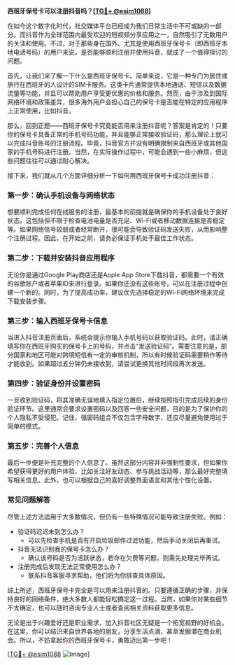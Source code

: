 **西班牙保号卡可以注册抖音吗？[[TG💪+ @esim1088](https://t.me/s/esim1088)]**

在如今这个数字化时代，社交媒体平台已经成为我们日常生活中不可或缺的一部分。而抖音作为全球范围内最受欢迎的短视频分享应用之一，自然吸引了无数用户的关注和使用。不过，对于那些身在国外、尤其是使用西班牙保号卡（即西班牙本地电话号码）的用户来说，是否能够顺利注册并使用抖音，就成了一个值得探讨的问题。

首先，让我们来了解一下什么是西班牙保号卡。简单来说，它是一种专门为居住或旅行在西班牙的人设计的SIM卡服务。这类卡片通常提供本地通话、短信以及数据流量等功能，并且可以帮助用户享受更优惠的价格和服务。然而，由于涉及到国际网络环境和政策差异，很多海外用户会担心自己的保号卡是否能在特定的应用程序上正常使用，比如抖音。

那么，回到正题——西班牙保号卡究竟能否用来注册抖音呢？答案是肯定的！只要你的保号卡具备正常的手机号码功能，并且能够正常接收验证码，那么理论上就可以完成抖音账号的注册流程。毕竟，抖音官方并没有明确限制来自西班牙或其他国家的手机号码进行注册。当然，在实际操作过程中，可能会遇到一些小麻烦，但这些问题往往可以通过耐心解决。

接下来，我们就从几个方面详细分析一下如何用西班牙保号卡成功注册抖音：

### **第一步：确认手机设备与网络状态**
想要顺利完成任何在线服务的注册，最基本的前提就是确保你的手机设备处于良好状态。这包括但不限于检查电池电量是否充足、Wi-Fi或者移动数据连接是否稳定等。如果网络信号较弱或者经常断开，很可能会导致验证码发送失败，从而影响整个注册过程。因此，在开始之前，请务必保证手机处于最佳工作状态。

### **第二步：下载并安装抖音应用程序**
无论你是通过Google Play商店还是Apple App Store下载抖音，都需要一个有效的谷歌账户或者苹果ID来进行登录。如果你还没有这些账号，可以在注册过程中创建一个新的。同时，为了提高成功率，建议优先选择稳定的Wi-Fi网络环境来完成下载安装步骤。

### **第三步：输入西班牙保号卡信息**
当进入抖音注册页面后，系统会提示你输入手机号码以获取验证码。此时，请正确填写你在西班牙购买的保号卡上的号码，并点击“发送验证码”。需要注意的是，部分国家和地区可能对跨境短信有一定的审核机制，所以有时候验证码需要稍作等待才能收到。如果超过五分钟仍未接收到，请尝试更换其他时间段再次发送。

### **第四步：验证身份并设置密码**
一旦收到验证码，将其准确无误地填入指定位置后，继续按照指引完成后续的身份验证环节。这里通常会要求设置密码以及回答一些安全问题，目的是为了保护你的个人隐私不受侵犯。记住，强密码组合不仅包含字母数字，还应尽量避免使用过于简单的模式。

### **第五步：完善个人信息**
最后一步便是补充完整的个人信息了。虽然这部分内容并非强制性要求，但如果你希望获得更好的用户体验，比如关注好友动态、参与挑战活动等，那么最好完整填写相关信息。此外，也可以根据自己的喜好调整界面语言和其他个性化设置。

### **常见问题解答**
尽管上述方法适用于大多数情况，但仍有一些特殊情况可能导致注册失败。例如：
- 验证码迟迟未到怎么办？
   - 可以先检查手机是否有开启垃圾邮件过滤功能，然后手动关闭后再重试。
- 抖音无法识别我的保号卡怎么办？
   - 确认该号码是否为活跃状态，若存在欠费等问题，则需先处理完毕再试。
- 注册完成后发现无法正常使用怎么办？
   - 联系抖音客服寻求帮助，他们将为你排查具体原因。

综上所述，西班牙保号卡完全是可以用来注册抖音的。只要遵循正确的步骤，并保持良好的网络条件，绝大多数人都能轻松搞定这一过程。当然，如果你对某些细节不太确定，也可以随时咨询专业人士或者查阅相关资料获取更多信息。

无论是出于兴趣爱好还是职业需求，加入抖音社区无疑是一个拓宽视野的好机会。在这里，你可以结识来自世界各地的朋友，分享生活点滴，甚至发掘潜在商业机会。所以，不妨拿起你的西班牙保号卡，勇敢迈出第一步吧！

[[TG💪+ @esim1088](https://t.me/s/esim1088) ![Image](https://i.postimg.cc/4NQfJmqS/Snipaste-2025-05-13-00-14-12.png)]